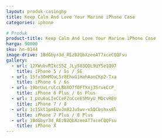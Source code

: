 ```yaml
---
layout: produk-casinghp
title: Keep Calm And Love Your Marine iPhone Case
categories: iphone

# Produk
product-title: Keep Calm And Love Your Marine iPhone Case
harga: 90000
sku: hn-0144
image-drive: 1BdGbyr3d_REzB2QbXzeeAT7xceCQQFsu
gallery:
  - url: 12XWubvRIkcS5Z_JLy583QDL9UYSe1Q07
    title: iPhone 5 / 5s / SE
  - url: 15fv3OmMOuL5r8EhxG1HahAanCKp2-Txa
    title: iPhone 6 / 6s
  - url: 19brUvLruCcLBbXO7fOFTXnj3SrveCcP_
    title: iPhone 6 Plus / 6s Plus
  - url: 1_pVu6aLIeCCeFZoCceESMVyU_MDcvREU
    title: iPhone 7 / 8
  - url: 1cI5kt1pmEUvJm82Ju5wv-v5QCbshxs8l
    title: iPhone 7 Plus / 8 Plus
  - url: 1BdGbyr3d_REzB2QbXzeeAT7xceCQQFsu
    title: iPhone X
---
```

